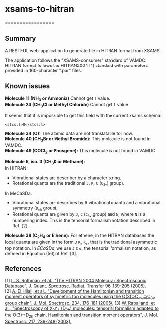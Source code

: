 # xsams-to-hitran
=================

Summary
-------
A RESTFUL web-application to generate file in HITRAN format from XSAMS.

The application follows the "XSAMS-consumer" standard of VAMDC.
HITRAN format follows the HITRAN2004 [1] standard with parameters provided in 160-character ".par" files.

Known issues
------------
**Molecule 11 (NH<sub>3</sub> or Ammonia)** Cannot get `l` value.<br />
**Molecule 24 (CH<sub>3</sub>Cl or Methyl Chloride)** Cannot get `l` value.

It seems that it is impossible to get this field with the current xsams schema:
```
<stcs:l>0</stcs:l>
```

**Molecule 34 (O):** The atomic data are not translatable for now.<br />
**Molecule 40 (CH<sub>3</sub>Br or Methyl Bromide):** This molecule is not found in VAMDC.<br />
**Molecule 49 (COCl<sub>2</sub> or Phosgene):** This molecule is not found in VAMDC.

**Molecule 6, iso. 3 (CH<sub>3</sub>D or Methane):**<br />
In HITRAN:<br />
- Vibrational states are describer by a character string.<br />
- Rotational quanta are the traditional `J`, `K`, `C` (`C`<sub>`3v`</sub>) group).

In MeCaSDa:<br />
- Vibrational  states are describes by 6 vibrational quanta and a vibrational symmetry (`D`<sub>`∞h`</sub> group).<br />
- Rotational quanta are given by `J`, `C` (`C`<sub>`3v`</sub> group) and `N`, where `N` is a numbering index. This is the tensorial formalism notation described in Ref. [2].

**Molecule 38 (C<sub>2</sub>H<sub>4</sub> or Ethene):** For ethene, in the HITRAN databases the local quanta are given in the form `J` `K`<sub>`a`</sub> `K`<sub>`c`</sub>, that is the traditional asymmetric top notation. In *ECaSDa*, we use `J` `C` `α`, the tensorial formalism notation, as defined in Equation (56) of Ref. [3].

References
----------
[1] [L. S. Rothman, et al., "The HITRAN 2004 Molecular Spectroscopic Database", J. Quant. Spectrosc. Radiat. Transfer 96, 139-205 (2005).](http://hitran.org/media/refs/HITRAN-2004.pdf)<br />
[2] [A. El Hilali, et al., "Development of the Hamiltonian and transition moment operators of symmetric top molecules using the O(3)⊃C<sub>∞v</sub>⊃C<sub>3v</sub> group chain", J. Mol. Spectrosc. 234, 176-181 (2005).](http://www.sciencedirect.com/science/article/pii/S0022285205002109/pdfft?md5=9ef183cd7e332899cb7dab9b2314189d&pid=1-s2.0-S0022285205002109-main.pdf)
[3] [W. Raballand, et al., "Spectroscopy of X<sub>2</sub>Y<sub>4</sub> (D<sub>2h</sub>) molecules: tensorial formalism adapted to the O(3)⊃D<sub>2h</sub> chain, Hamiltonian and transition moment operators", J. Mol. Spectrosc. 217, 239-248 (2003).](http://www.sciencedirect.com/science/article/pii/S0022285202000383/pdfft?md5=7edaa05488c3076a1e2796bf791510e0&pid=1-s2.0-S0022285202000383-main.pdf)<br />
